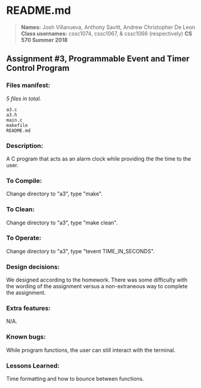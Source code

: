 # README.md

> **Names:** Josh Villanueva, Anthony Savitt, Andrew Christopher De Leon
> **Class usernames:** cssc1074, cssc1067, & cssc1066 (respectively)
> **CS 570 Summer 2018**

## Assignment #3, Programmable Event and Timer Control Program

### Files manifest:

*5 files in total.*
```
a3.c
a3.h
main.c
makefile
README.md
```

### Description:
A C program that acts as an alarm clock while providing the the time to the user.

### To Compile:
Change directory to "a3", type "make".

### To Clean:
Change directory to "a3", type "make clean".

### To Operate:
Change directory to "a3", type "tevent TIME_IN_SECONDS".

### Design decisions:
We designed according to the homework. There was some difficulty with the wording of the assignment versus a non-extraneous way to complete the assignment.

### Extra features:
N/A.

### Known bugs:
While program functions, the user can still interact with the terminal.

### Lessons Learned:
Time formatting and how to bounce between functions.